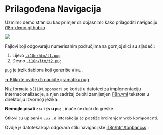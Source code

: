 # Prilagođena Navigacija

Uzmimo demo stranicu kao primjer da objasnimo kako prilagoditi navigaciju [i18n-demo.github.io](//i18n-demo.github.io)

![](https://p.3ti.site/1731036697.avif)

Fajlovi koji odgovaraju numerisanim područjima na gornjoj slici su sljedeći:

1. Lijevo [`.i18n/htm/t1.pug`](https://github.com/i18n-site/demo.i18n.site/blob/main/.i18n/htm/t1.pug)
2. Desno [`.i18n/htm/t2.pug`](https://github.com/i18n-site/demo.i18n.site/blob/main/.i18n/htm/t2.pug)

[`pug`](https://pugjs.org) je jezik šablona koji generiše `HTML` .

[➔ Kliknite ovdje da naučite gramatiku pug](https://pugjs.org)

Niz formata `${I18N.sponsor}` se koristi u datoteci za implementaciju internacionalizacije, a njen sadržaj će biti zamijenjen [i18n.yml](https://github.com/i18n-site/demo.i18n.site/blob/main/en/i18n.yml) tekstom u direktoriju izvornog jezika.

**Nemojte pisati `css` i `js` u `pug`** , inače će doći do greške.

Stilovi su upisani u `css` , a interakcija se postiže kreiranjem web komponenti.

Ovdje je datoteka koja odgovara stilu navigacijske [i18n/htm/topbar.css](https://github.com/i18n-site/demo.i18n.site/blob/main/.i18n/htm/topbar.css) :